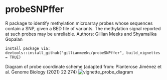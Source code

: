 # probeSNPffer
R package to identify methylation microarray probes whose sequences contain a SNP, given a BED file of variants. The methylation signal reported at such probes may be unreliable.
Authors: Gillian Meeks and Shyamalika Gopalan

```
install package via: devtools::install_github("gillianmeeks/probeSNPffer", build_vignettes = TRUE)
```

Diagram of probe coordinate scheme (adapted from: Planterose Jiménez et al. Genome Biology (2021) 22:274)
![vignette_probe_diagram](https://user-images.githubusercontent.com/31638949/226993687-b58b05ef-52b6-4024-af89-2a9e5bff0992.png)



